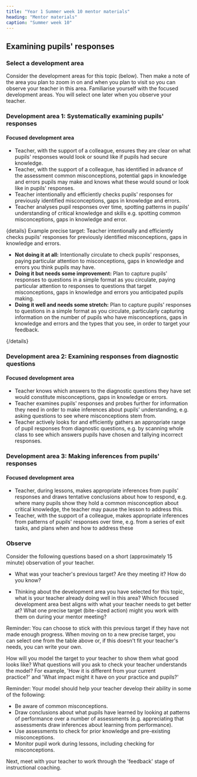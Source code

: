 ```yaml
---
title: "Year 1 Summer week 10 mentor materials"
heading: "Mentor materials"
caption: "Summer week 10"
---
```


## Examining pupils' responses

### Select a development area

Consider the development areas for this topic (below). Then make a note of the area you plan to zoom in on and when you plan to visit so you can observe your teacher in this area. Familiarise yourself with the focused development areas. You will select one later when you observe your teacher.

### Development area 1: Systematically examining pupils' responses

#### Focused development area

- Teacher, with the support of a colleague, ensures they are clear on what pupils' responses would look or sound like if pupils had secure knowledge.
- Teacher, with the support of a colleague, has identified in advance of the assessment common misconceptions, potential gaps in knowledge and errors pupils may make and knows what these would sound or look like in pupils' responses.
- Teacher intentionally and efficiently checks pupils' responses for previously identified misconceptions, gaps in knowledge and errors.
- Teacher analyses pupil responses over time, spotting patterns in pupils' understanding of critical knowledge and skills e.g. spotting common misconceptions, gaps in knowledge and error.

{details}
Example precise target: Teacher intentionally and efficiently checks pupils' responses for previously identified misconceptions, gaps in knowledge and errors.

- **Not doing it at all:** Intentionally circulate to check pupils' responses, paying particular attention to misconceptions, gaps in knowledge and errors you think pupils may have.
- **Doing it but needs some improvement:** Plan to capture pupils' responses to questions in a simple format as you circulate, paying particular attention to responses to questions that target misconceptions, gaps in knowledge and errors you anticipated pupils making.
- **Doing it well and needs some stretch:** Plan to capture pupils' responses to questions in a simple format as you circulate, particularly capturing information on the number of pupils who have misconceptions, gaps in knowledge and errors and the types that you see, in order to target your feedback.

{/details}

### Development area 2: Examining responses from diagnostic questions

#### Focused development area

- Teacher knows which answers to the diagnostic questions they have set would constitute misconceptions, gaps in knowledge or errors.
- Teacher examines pupils' responses and probes further for information they need in order to make inferences about pupils' understanding, e.g. asking questions to see where misconceptions stem from.
- Teacher actively looks for and efficiently gathers an appropriate range of pupil responses from diagnostic questions, e.g. by scanning whole class to see which answers pupils have chosen and tallying incorrect responses.

### Development area 3: Making inferences from pupils' responses

#### Focused development area

- Teacher, during lessons, makes appropriate inferences from pupils' responses and draws tentative conclusions about how to respond, e.g. where many pupils show they hold a common misconception about critical knowledge, the teacher may pause the lesson to address this.
- Teacher, with the support of a colleague, makes appropriate inferences from patterns of pupils' responses over time, e.g. from a series of exit tasks, and plans when and how to address these

### Observe

Consider the following questions based on a short (approximately 15 minute) observation of your teacher.

- What was your teacher's previous target? Are they meeting it? How do you know?

- Thinking about the development area you have selected for this topic, what is your teacher already doing well in this area? Which focused development area best aligns with what your teacher needs to get better at? What one precise target (bite-sized action) might you work with them on during your mentor meeting?

Reminder: You can choose to stick with this previous target if they have not made enough progress. When moving on to a new precise target, you can select one from the table above or, if this doesn't fit your teacher's needs, you can write your own.

How will you model the target to your teacher to show them what good looks like? What questions will you ask to check your teacher understands the model? For example, 'How it is different from your current practice?' and 'What impact might it have on your practice and pupils?'

Reminder: Your model should help your teacher develop their ability in some of the following:

- Be aware of common misconceptions.
- Draw conclusions about what pupils have learned by looking at patterns of performance over a number of assessments (e.g. appreciating that assessments draw inferences about learning from performance).
- Use assessments to check for prior knowledge and pre-existing misconceptions.
- Monitor pupil work during lessons, including checking for misconceptions.

Next, meet with your teacher to work through the 'feedback' stage of instructional coaching.
